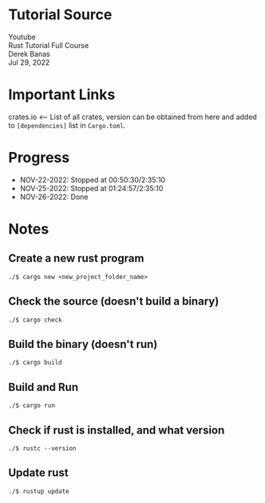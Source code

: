 # Tutorial Source
Youtube  
Rust Tutorial Full Course  
Derek Banas  
Jul 29, 2022

# Important Links
crates.io <-- List of all crates, version can be obtained from here and added to `[dependencies]` list in `Cargo.toml`.

# Progress
- NOV-22-2022: Stopped at 00:50:30/2:35:10
- NOV-25-2022: Stopped at 01:24:57/2:35:10
- NOV-26-2022: Done

# Notes
## Create a new rust program
```
./$ cargo new <new_project_folder_name>
```

## Check the source (doesn't build a binary)
```
./$ cargo check
```

## Build the binary (doesn't run)
```
./$ cargo build
```

## Build and Run
```
./$ cargo run
```

## Check if rust is installed, and what version
```
./$ rustc --version
```

## Update rust
```
./$ rustup update
```

